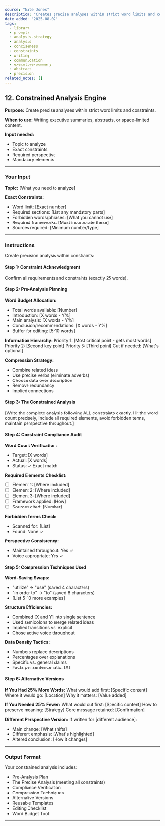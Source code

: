 ```yaml
---
source: "Nate Jones"
description: "Creates precise analyses within strict word limits and constraints."
date_added: "2025-08-02"
tags:
  - library
  - prompts
  - analysis-strategy
  - analysis
  - conciseness
  - constraints
  - writing
  - communication
  - executive-summary
  - abstract
  - precision
related_notes: []
---
```

## 12. Constrained Analysis Engine

**Purpose:** Create precise analyses within strict word limits and constraints.

**When to use:** Writing executive summaries, abstracts, or space-limited content.

**Input needed:**

*   Topic to analyze
*   Exact constraints
*   Required perspective
*   Mandatory elements

---

### Your Input

**Topic:** [What you need to analyze]

**Exact Constraints:**

*   Word limit: [Exact number]
*   Required sections: [List any mandatory parts]
*   Forbidden words/phrases: [What you cannot use]
*   Required frameworks: [Must incorporate these]
*   Sources required: [Minimum number/type]

---

### Instructions

Create precision analysis within constraints:

#### Step 1: Constraint Acknowledgment

Confirm all requirements and constraints (exactly 25 words).

#### Step 2: Pre-Analysis Planning

**Word Budget Allocation:**

*   Total words available: [Number]
*   Introduction: [X words - Y%]
*   Main analysis: [X words - Y%]
*   Conclusion/recommendations: [X words - Y%]
*   Buffer for editing: [5-10 words]

**Information Hierarchy:** Priority 1: [Most critical point - gets most words] Priority 2: [Second key point] Priority 3: [Third point] Cut if needed: [What's optional]

**Compression Strategy:**

*   Combine related ideas
*   Use precise verbs (eliminate adverbs)
*   Choose data over description
*   Remove redundancy
*   Implied connections

#### Step 3: The Constrained Analysis

[Write the complete analysis following ALL constraints exactly. Hit the word count precisely, include all required elements, avoid forbidden terms, maintain perspective throughout.]

#### Step 4: Constraint Compliance Audit

**Word Count Verification:**

*   Target: [X words]
*   Actual: [X words]
*   Status: ✓ Exact match

**Required Elements Checklist:**

*   [ ] Element 1: [Where included]
*   [ ] Element 2: [Where included]
*   [ ] Element 3: [Where included]
*   [ ] Framework applied: [How]
*   [ ] Sources cited: [Number]

**Forbidden Terms Check:**

*   Scanned for: [List]
*   Found: None ✓

**Perspective Consistency:**

*   Maintained throughout: Yes ✓
*   Voice appropriate: Yes ✓

#### Step 5: Compression Techniques Used

**Word-Saving Swaps:**

*   "utilize" → "use" (saved 4 characters)
*   "in order to" → "to" (saved 8 characters)
*   [List 5-10 more examples]

**Structure Efficiencies:**

*   Combined [X and Y] into single sentence
*   Used semicolons to merge related ideas
*   Implied transitions vs. explicit
*   Chose active voice throughout

**Data Density Tactics:**

*   Numbers replace descriptions
*   Percentages over explanations
*   Specific vs. general claims
*   Facts per sentence ratio: [X]

#### Step 6: Alternative Versions

**If You Had 25% More Words:** What would add first: [Specific content] Where it would go: [Location] Why it matters: [Value added]

**If You Needed 25% Fewer:** What would cut first: [Specific content] How to preserve meaning: [Strategy] Core message retained: [Confirmation]

**Different Perspective Version:** If written for [different audience]:

*   Main change: [What shifts]
*   Different emphasis: [What's highlighted]
*   Altered conclusion: [How it changes]

---

### Output Format

Your constrained analysis includes:

*   Pre-Analysis Plan
*   The Precise Analysis (meeting all constraints)
*   Compliance Verification
*   Compression Techniques
*   Alternative Versions
*   Reusable Templates
*   Editing Checklist
*   Word Budget Tool

---
